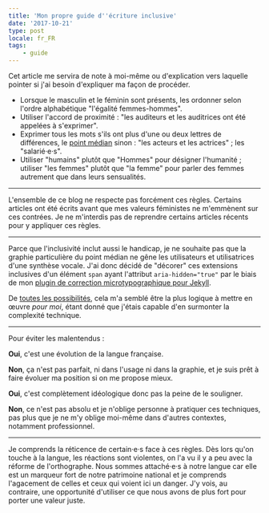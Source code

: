 ```yaml
---
title: 'Mon propre guide d''écriture inclusive'
date: '2017-10-21'
type: post
locale: fr_FR
tags:
    - guide
---
```


Cet article me servira de note à moi-même ou d'explication vers laquelle pointer si j'ai besoin d'expliquer ma façon de procéder.

<!-- more -->

* Lorsque le masculin et le féminin sont présents, les ordonner selon l'ordre alphabétique "l'égalité femmes-hommes".
* Utiliser l'accord de proximité : "les auditeurs et les auditrices ont été appelées à s'exprimer".
* Exprimer tous les mots s'ils ont plus d'une ou deux lettres de différences, le [point médian](https://fr.m.wikipedia.org/wiki/Point_médian#Saisie_au_clavier) sinon : "les acteurs et les actrices" ; les "salarié·e·s".
* Utiliser "humains" plutôt que "Hommes" pour désigner l'humanité ; utiliser "les femmes" plutôt que "la femme" pour parler des femmes autrement que dans leurs sensualités.

***

L'ensemble de ce blog ne respecte pas forcément ces règles. Certains articles ont été écrits avant que mes valeurs féministes ne m'emmènent sur ces contrées. Je ne m'interdis pas de reprendre certains articles récents pour y appliquer ces règles.

***

Parce que l'inclusivité inclut aussi le handicap, je ne souhaite pas que la graphie particulière du point médian ne gêne les utilisateurs et utilisatrices d'une synthèse vocale. J'ai donc décidé de "décorer" ces extensions inclusives d'un élément `span` ayant l'attribut `aria-hidden="true"` par le biais de mon [plugin de correction microtypographique pour Jekyll](https://github.com/borisschapira/jekyll-microtypo/blob/v0.0.7/lib/jekyll/microtypo.rb#L61).

De [toutes les possibilités](https://codepen.io/vincent-valentin/full/woGLVL "Abbréviations inclusives, un CodePen par Vincent Valentin"), cela m'a semblé être la plus logique à mettre en œuvre _pour moi_, étant donné que j'étais capable d'en surmonter la complexité technique.

***

Pour éviter les malentendus :

**Oui**, c'est une évolution de la langue française.

**Non**, ça n'est pas parfait, ni dans l'usage ni dans la graphie, et je suis prêt à faire évoluer ma position si on me propose mieux.

**Oui**, c'est complètement idéologique donc pas la peine de le souligner.

**Non**, ce n'est pas absolu et je n'oblige personne à pratiquer ces techniques, pas plus que je ne m'y oblige moi-même dans d'autres contextes, notamment professionnel.

***

Je comprends la réticence de certain·e·s face à ces règles. Dès lors qu'on touche à la langue, les réactions sont violentes, on l'a vu il y a peu avec la réforme de l'orthographe. Nous sommes attaché·e·s à notre langue car elle est un marqueur fort de notre patrimoine national et je comprends l'agacement de celles et ceux qui voient ici un danger. J'y vois, au contraire, une opportunité d'utiliser ce que nous avons de plus fort pour porter une valeur juste.

